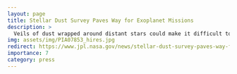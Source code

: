 ```yaml
---
layout: page
title: Stellar Dust Survey Paves Way for Exoplanet Missions
description: >
  Veils of dust wrapped around distant stars could make it difficult to image potentially habitable planets in those star systems. The Hunt for Observable Signatures of Terrestrial Systems, or HOSTS, survey was tasked with learning more about the effect of dust on the search for new worlds. The goal is to help guide the design of future planet-hunting missions. In a new paper published in the Astrophysical Journal, we have reported on the survey’s initial findings. Using the Large Binocular Telescope Interferometer, or LBTI, on Mount Graham in Arizona, the HOSTS survey determines the brightness of warm dust floating in the orbital planes of other stars (called exozodiacal dust). In particular, HOSTS has studied dust in nearby stars’ habitable zones, where liquid water could exist on the surface of a planet. The LBTI is five to 10 times more sensitive than the previous telescope capable of detecting exozodiacal dust, the Keck Interferometer Nuller. Among the findings detailed in the new paper, we report that a majority of Sun-like stars do not possess high levels of dust -- good news for future efforts to study potentially-habitable planets around those stars.
img: assets/img/PIA07853_hires.jpg
redirect: https://www.jpl.nasa.gov/news/stellar-dust-survey-paves-way-for-exoplanet-missions/
importance: 7
category: press
---
```

